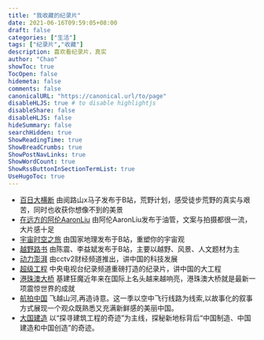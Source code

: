 ```yaml
---
title: "我收藏的纪录片"
date: 2021-06-16T09:59:05+08:00
draft: false
categories: ["生活"]
tags: ["纪录片","收藏"]
description: 喜欢看纪录片，真实
author: "Chao"
showToc: true
TocOpen: false
hidemeta: false
comments: false
canonicalURL: "https://canonical.url/to/page"
disableHLJS: true # to disable highlightjs
disableShare: false
disableHLJS: false
hideSummary: false
searchHidden: true
ShowReadingTime: true
ShowBreadCrumbs: true
ShowPostNavLinks: true
ShowWordCount: true
ShowRssButtonInSectionTermList: true
UseHugoToc: true
---
```

* [百日大横断](https://www.bilibili.com/bangumi/media/md28234329/) 由阅路山x马子发布于B站，荒野计划，感受徒步荒野的真实与艰苦，同时也收获你想像不到的美景
* [在远方的阿伦AaronLiu](https://www.youtube.com/channel/UCRcWqdMgDKmmoy8UePr5KBQ) 由阿伦AaronLiu发布于油管，文案与拍摄都很一流，大片感十足
* [宇宙时空之旅](https://www.bilibili.com/bangumi/play/ss32793) 由国家地理发布于B站，重塑你的宇宙观
* [越野路书](https://space.bilibili.com/482476524) 由陈震、李益斌发布于B站，主要以越野、风景、人文题材为主
* [动力澎湃](https://www.bilibili.com/video/BV1wv411L7Qh) 由cctv2财经频道推出，讲中国的科技发展
* [超级工程](https://search.bilibili.com/all?keyword=%E8%B6%85%E7%BA%A7%E5%B7%A5%E7%A8%8B)  中央电视台纪录频道重磅打造的纪录片，讲中国的大工程
* [港珠澳大桥](https://www.bilibili.com/video/BV1Z4411Z76B) 基建狂魔近年来在国际上名头越来越响亮，港珠澳大桥就是最新一项震惊世界的成就
* [航拍中国](https://www.bilibili.com/bangumi/play/ss34282) 飞越山河,再造诗意。这一季以空中飞行线路为线索,以故事化的叙事方式展现一个观众既熟悉又充满新鲜感的美丽中国。
* [大国建造](https://www.bilibili.com/video/BV1iB4y1T7LS) 以“探寻建筑工程的奇迹”为主线，探秘新地标背后“中国制造、中国建造和中国创造”的奇迹。
